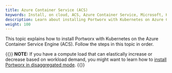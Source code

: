 ```yaml
---
title: Azure Container Service (ACS)
keywords: Install, on cloud, ACS, Azure Container Service, Microsoft, Kubernetes, k8s
description: Learn about installing Portworx with Kubernetes on Azure Container Service Engine.
weight: 100
---
```


This topic explains how to install Portworx with Kubernetes on the Azure Container Service Engine (ACS). Follow the steps in this topic in order.

{{<info>}}
**NOTE:**  If you have a compute load that can elastically increase or decrease based on workload demand, you might want to learn how to [install Portworx in disaggregated mode](/install-portworx/disaggregated/).
{{</info>}}